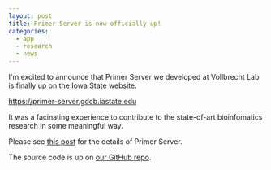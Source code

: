 ```yaml
---
layout: post
title: Primer Server is now officially up!
categories:
  - app
  - research
  - news
---
```


I'm excited to announce that Primer Server we developed at Vollbrecht Lab is finally up on the Iowa State website.

<a href="https://primer-server.gdcb.iastate.edu" target="_blank">https://primer-server.gdcb.iastate.edu</a>

It was a facinating experience to contribute to the state-of-art bioinfomatics research in some meaningful way.

Please see <a href="https://takasoft.github.io/ncur-primer-server" target="_blank">this post</a> for the details of Primer Server.

The source code is up on <a href="https://github.com/vollbrechtlab/primer-server" target="_blank">our GitHub repo</a>.
